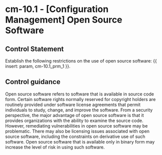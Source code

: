 # cm-10.1 - \[Configuration Management\] Open Source Software

## Control Statement

Establish the following restrictions on the use of open source software: {{ insert: param, cm-10.1_prm_1 }}.

## Control guidance

Open source software refers to software that is available in source code form. Certain software rights normally reserved for copyright holders are routinely provided under software license agreements that permit individuals to study, change, and improve the software. From a security perspective, the major advantage of open source software is that it provides organizations with the ability to examine the source code. However, remediating vulnerabilities in open source software may be problematic. There may also be licensing issues associated with open source software, including the constraints on derivative use of such software. Open source software that is available only in binary form may increase the level of risk in using such software.
